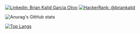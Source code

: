 [![Linkedin: Brian Kalid Garcia Olivo](https://img.shields.io/badge/-Brian_Kalid-blue?style=flat-square&logo=Linkedin&logoColor=white&link=https://www.linkedin.com/in/briankalid/)](https://www.linkedin.com/in/briankalid/)
[![HackerRank: @briankalid](https://img.shields.io/badge/HackerRank-follow-biggreen)](https://www.hackerrank.com/briankalid)

![Anurag's GitHub stats](https://github-readme-stats.vercel.app/api?username=briankalid&show_icons=true&theme=radical&count_private=true)


[![Top Langs](https://github-readme-stats.vercel.app/api/top-langs/?username=briankalid&layout=compact&theme=radical&count_private=true)](https://github.com/anuraghazra/github-readme-stats)

